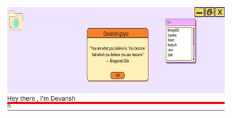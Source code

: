 <img src="./devansh%20goyal%20(2).png" width = "100%" height = "200px">
Hey there , I'm Devansh
<div style="height:5px; width:100%; background-color:red;">h</div>
<hr>
